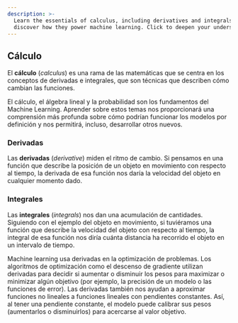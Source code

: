 ```yaml
---
description: >-
  Learn the essentials of calculus, including derivatives and integrals, and
  discover how they power machine learning. Click to deepen your understanding!
---
```

## Cálculo

El **cálculo** (*calculus*) es una rama de las matemáticas que se centra en los conceptos de derivadas e integrales, que son técnicas que describen cómo cambian las funciones.

El cálculo, el álgebra lineal y la probabilidad son los fundamentos del Machine Learning. Aprender sobre estos temas nos proporcionará una comprensión más profunda sobre cómo podrían funcionar los modelos por definición y nos permitirá, incluso, desarrollar otros nuevos.

### Derivadas

Las **derivadas** (*derivative*) miden el ritmo de cambio. Si pensamos en una función que describe la posición de un objeto en movimiento con respecto al tiempo, la derivada de esa función nos daría la velocidad del objeto en cualquier momento dado.

### Integrales

Las **integrales** (*integrals*) nos dan una acumulación de cantidades. Siguiendo con el ejemplo del objeto en movimiento, si tuviéramos una función que describe la velocidad del objeto con respecto al tiempo, la integral de esa función nos diría cuánta distancia ha recorrido el objeto en un intervalo de tiempo.

Machine learning usa derivadas en la optimización de problemas. Los algoritmos de optimización como el descenso de gradiente utilizan derivadas para decidir si aumentar o disminuir los pesos para maximizar o minimizar algún objetivo (por ejemplo, la precisión de un modelo o las funciones de error). Las derivadas también nos ayudan a aproximar funciones no lineales a funciones lineales con pendientes constantes. Así, al tener una pendiente constante, el modelo puede calibrar sus pesos (aumentarlos o disminuirlos) para acercarse al valor objetivo.